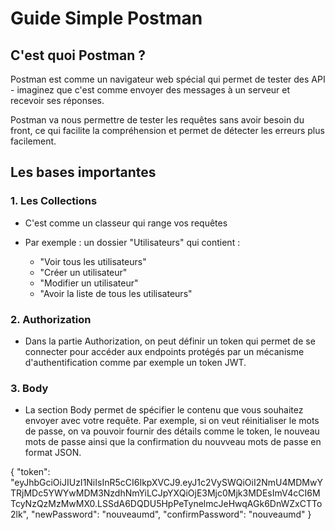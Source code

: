 # Guide Simple Postman

## C'est quoi Postman ?
Postman est comme un navigateur web spécial qui permet de tester des API - imaginez que c'est comme envoyer des messages à un serveur et recevoir ses réponses.

Postman va nous permettre de tester les requêtes sans avoir besoin du front, ce qui facilite la compréhension et permet de détecter les erreurs plus facilement.

## Les bases importantes

### 1. Les Collections
- C'est comme un classeur qui range vos requêtes

- Par exemple : un dossier "Utilisateurs" qui contient :
  - "Voir tous les utilisateurs" 
  - "Créer un utilisateur"
  - "Modifier un utilisateur"
  - "Avoir la liste de tous les utilisateurs" 

### 2. Authorization
- Dans la partie Authorization, on peut définir un token qui permet de se connecter pour accéder aux endpoints protégés par un mécanisme d'authentification comme par exemple un token JWT.

### 3. Body
- La section Body permet de spécifier le contenu que vous souhaitez envoyer avec votre requête. Par exemple, si on veut réinitialiser le mots de passe, on va pouvoir fournir des détails comme le token, le nouveau mots de passe ainsi que la confirmation du nouvveau mots de passe en format JSON.

{
  "token": "eyJhbGciOiJIUzI1NiIsInR5cCI6IkpXVCJ9.eyJ1c2VySWQiOiI2NmU4MDMwYTRjMDc5YWYwMDM3NzdhNmYiLCJpYXQiOjE3Mjc0Mjk3MDEsImV4cCI6MTcyNzQzMzMwMX0.LSSdA6DQDU5HpPeTynelmcJeHwqAGk6DnWZxCTTo2lk",
  "newPassword": "nouveaumd",
  "confirmPassword": "nouveaumd"
}
